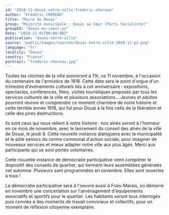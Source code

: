 ```yaml
---
id: "2018-11-douai-notre-ville-frederic-chereau"
author: "Frédéric CHÉREAU"
title: "Maire de Douai"
group: "Majorité municipale : Douai au Cœur (Parti Socialiste)"
groupId: "douai-au-coeur-ps"
date: "2018-11-01T00:00:00Z"
publication: "douai-notre-ville"
source: "public/images/sources/douai-notre-ville-2018-11-p2.png"
language: "fr"
locality: "Douai"
country: "France"
portrait: "frederic-chereau.jpg"
---
```


Toutes les cloches de la ville sonneront à 11h, ce 11 novembre, à l'occasion du centenaire de l'armistice de 1918. Cette date sera le point d'orgue d'un trimestre d'événements culturels liés à cet anniversaire : expositions, spectacles, conférences, films, visites touristiques proposés par tous les services culturels de la ville et plusieurs associations... Jeunes et adultes pourront revivre et comprendre ce moment charnière de notre histoire et cette terrible année 1918, qui fut pour Douai à la fois celle de la libération et celle des pires destructions.

Ils sont ceux qui nous relient à notre histoire : nos aînés seront à l'honneur en ce mois de novembre, avec le lancement du conseil des aînés de la ville de Douai, le jeudi 8. Cette nouvelle instance dialoguera avec la municipalité et le pôle seniors du centre communal d'action sociale, pour imaginer de nouveaux services et mieux adapter notre ville aux plus âgés. Merci aux participants qui se sont portés volontaires.

Cette nouvelle instance de démocratie participative vient compléter le dispositif des conseils de quartier, qui tiennent leurs assemblées générales cet automne. Plusieurs sont programmées en novembre. Elles sont ouvertes à tous !

La démocratie participative sera à l'oeuvre aussi à Frais-Marais, où démarre en novembre une concertation sur l'aménagement d'équipements associatifs et sportifs pour le quartier. Les habitants seront tous interrogés puis conviés à des moments de travail conviviaux et collectifs, pour un moment de réflexion citoyenne exemplaire.
